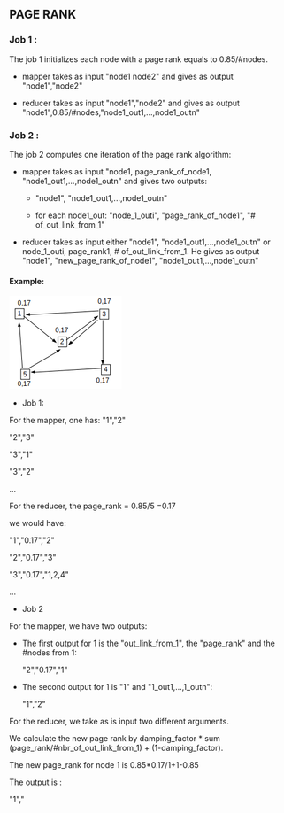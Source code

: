 ## PAGE RANK

### Job 1 :

The job 1 initializes each node with a page rank equals to 0.85/#nodes.

- mapper takes as input "node1 node2" and gives as output "node1","node2"

- reducer takes as input "node1","node2" and gives as output 
"node1",0.85/#nodes,"node1_out1,...,node1_outn"



### Job 2 :

The job 2 computes one iteration of the page rank algorithm:

- mapper takes as input "node1, page_rank_of_node1, "node1_out1,...,node1_outn" and gives two outputs:

	- "node1", "node1_out1,...,node1_outn" 
  
  - for each node1_out:
      "node_1_outi", "page_rank_of_node1", "# of_out_link_from_1"
      
 - reducer takes as input either  "node1", "node1_out1,...,node1_outn"  or node_1_outi, page_rank1, # of_out_link_from_1.
   He gives as output "node1", "new_page_rank_of_node1", "node1_out1,...,node1_outn" 
   
#### Example:

![alt text](https://github.com/louisv123/Hadoop_Project/blob/master/Project_5/Picture/Capture1.png?raw=true)

 - Job 1:
 
For the mapper, one has:
"1","2"

"2","3"

"3","1"

"3","2"

...

For the reducer, the page_rank = 0.85/5 =0.17

we would have:

"1","0.17","2"

"2","0.17","3"

"3","0.17","1,2,4"

...

  - Job 2
 
 For the mapper, we have two outputs:
 
  - The first output for 1 is the "out_link_from_1", the "page_rank" and the #nodes from 1:
  	
	"2","0.17","1"
	
  - The second output for 1 is "1" and "1_out1,...,1_outn":
  	
	"1","2"
 
 For the reducer, we take as is input two different arguments.
 
 We calculate the new page rank by damping_factor * sum (page_rank/#nbr_of_out_link_from_1) + (1-damping_factor). 
 
 The new page_rank for node 1 is 0.85*0.17/1+1-0.85
 
 The output is :
 
 "1","
